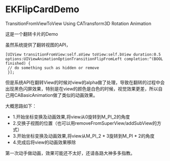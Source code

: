 # EKFlipCardDemo
TransitionFromViewToView Using CATransform3D Rotation Animation

这是一个翻转卡片的Demo

虽然系统提供了翻转视图的API，

    [UIView transitionFromView:self.aView toView:self.bView duration:0.5 options:UIViewAnimationOptionTransitionFlipFromLeft completion:^(BOOL finished) {
     // do something such as hidden or remove
     }];

 但是系统API在翻转View的时候对view的alpha做了处理，导致在翻转的过程中会出现黑色闪屏效果，特别是在view的颜色是白色的时候，视觉效果更差，所以自己用CABasicAnimation做了类似的动画效果。

大概思路如下：
- 1.开始坐标变换及动画效果,将view从0旋转到M_PI_2的角度
- 2.交换子视图的位置（也可以用removeFromSuperView/addSubView的方式）
- 3.开始坐标变换及动画效果,将view从M_PI_2 * 3旋转到M_PI * 2的角度
- 4.完成后将view的动画效果移除

第一次动手做动画，效果可能还不太好，还请各路大神多多指教。
